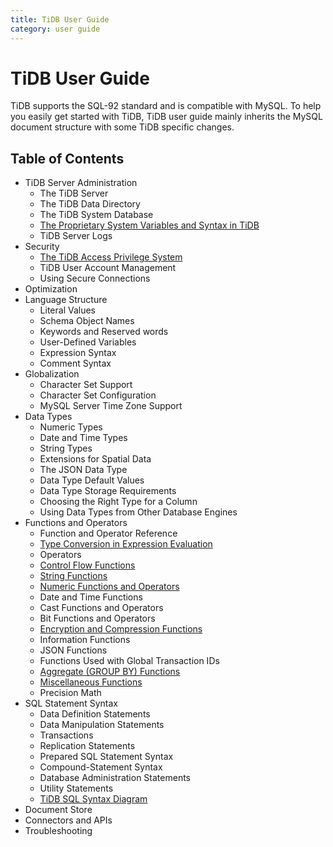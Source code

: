 ```yaml
---
title: TiDB User Guide
category: user guide
---
```


# TiDB User Guide

TiDB supports the SQL-92 standard and is compatible with MySQL. To help you easily get started with TiDB, TiDB user guide mainly inherits the MySQL document structure with some TiDB specific changes.

## Table of Contents

+ TiDB Server Administration
	- The TiDB Server
	- The TiDB Data Directory
	- The TiDB System Database
	- [The Proprietary System Variables and Syntax in TiDB](tidb-server-administration/the-proprietary-system-variables-and-syntaxes.md)
	- TiDB Server Logs
+ Security
	- [The TiDB Access Privilege System](privilege.md)
	- TiDB User Account Management
	- Using Secure Connections
+ Optimization
+ Language Structure
    - Literal Values
    - Schema Object Names
    - Keywords and Reserved words
    - User-Defined Variables
    - Expression Syntax
    - Comment Syntax
+ Globalization
	- Character Set Support
	- Character Set Configuration
	- MySQL Server Time Zone Support
+ Data Types
	- Numeric Types
	- Date and Time Types
	- String Types
	- Extensions for Spatial Data
	- The JSON Data Type
	- Data Type Default Values
	- Data Type Storage Requirements
	- Choosing the Right Type for a Column
	- Using Data Types from Other Database Engines
+ Functions and Operators
	- Function and Operator Reference
	- [Type Conversion in Expression Evaluation](functions-and-operators/type-conversion-in-expression-evaluation.md)
	- Operators
	- [Control Flow Functions](functions-and-operators/control-flow-functions.md)
	- [String Functions](functions-and-operators/string-functions.md)
	- [Numeric Functions and Operators](functions-and-operators/numeric-functions-and-operators.md)
	- Date and Time Functions
	- Cast Functions and Operators
	- Bit Functions and Operators
	- [Encryption and Compression Functions](functions-and-operators/encryption-and-compression-functions.md)
	- Information Functions
	- JSON Functions
	- Functions Used with Global Transaction IDs
	- [Aggregate (GROUP BY) Functions](functions-and-operators/aggregate-group-by-functions.md)
	- [Miscellaneous Functions](functions-and-operators/miscellaneous-functions.md)
	- Precision Math
+ SQL Statement Syntax
	- Data Definition Statements
	- Data Manipulation Statements
	- Transactions
	- Replication Statements
	- Prepared SQL Statement Syntax
	- Compound-Statement Syntax
	- Database Administration Statements
	- Utility Statements
	- [TiDB SQL Syntax Diagram](https://pingcap.github.io/sqlgram/)
+ Document Store
+ Connectors and APIs
+ Troubleshooting
